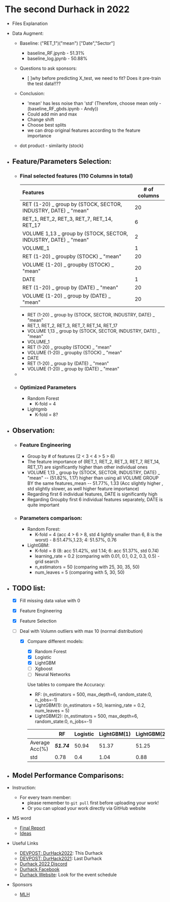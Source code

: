 # The second Durhack in 2022

- Files Explanation
- Data Augment:

  - Baseline: ("RET_1")("mean") ["Date","Sector"]

    - baseline_RF.jpynb - 51.31%
    - baseline_log.jpynb - 50.88%
  - Questions to ask sponsors:

    - [ ]why before predicting X_test, we need to fit? Does it pre-train the test data!!??
  - Conclusion:

    - 'mean' has less noise than 'std' (Therefore, choose mean only - (baseline_RF_gbds.ipynb - Andy))
    - Could add min and max
    - Change shift
    - Choose best splits
    - we can drop original features according to the feature importance
  - dot product - similarity (stock)
- ## Feature/Parameters Selection:


  - ### Final selected features (110 Columns in total)


    | Features                                                        | # of columns |
    | :---------------------------------------------------------------- | -------------- |
    | RET (1-20) _ group by (STOCK, SECTOR, INDUSTRY, DATE) _ "mean"  | 20           |
    | RET_1, RET_2, RET_3, RET_7, RET_14, RET_17                      | 6            |
    | VOLUME 1,13 _ group by (STOCK, SECTOR, INDUSTRY, DATE) _ "mean" | 2            |
    | VOLUME_1                                                        | 1            |
    | RET (1-20) _ groupby (STOCK) _ "mean"                           | 20           |
    | VOLUME (1-20) _ groupby (STOCK) _ "mean"                        | 20           |
    | DATE                                                            | 1            |
    | RET (1-20) _ group by (DATE) _ "mean"                           | 20           |
    | VOLUME (1-20) _ group by (DATE) _ "mean"                        | 20           |
    - RET (1-20) _ group by (STOCK, SECTOR, INDUSTRY, DATE) _ "mean"
    - RET_1, RET_2, RET_3, RET_7, RET_14, RET_17
    - VOLUME 1,13 _ group by (STOCK, SECTOR, INDUSTRY, DATE) _ "mean"
    - VOLUME_1
    - RET (1-20) _ groupby (STOCK) _ "mean"
    - VOLUME (1-20) _ groupby (STOCK) _ "mean"
    - DATE
    - RET (1-20) _ group by (DATE) _ "mean"
    - VOLUME (1-20) _ group by (DATE) _ "mean"
  -
  - ### Optimized Parameters

    - Random Forest
      - K-fold = 4
    - Lightgmb
      - K-fold = 8?
- ## Observation:


  - ### Feature Engineering

    - Group by # of features (2 < 3 < 4 > 5 > 6)
    - The feature importance of (RET_1, RET_2, RET_3, RET_7, RET_14, RET_17) are significantly higher than other individual ones
    - VOLUME 1,13 _ group by (STOCK, SECTOR, INDUSTRY, DATE) _ "mean" -- (51.82%, 1.17) higher than using all VOLUME GROUP BY the same features_mean -- 51.77%, 1.33 (Acc slightly higher , std slightly slower, as well higher feature importance)
    - Regarding first 6 individual features, DATE is significantly high
    - Regarding Groupby first 6 individual features separately, DATE is quite important
  - ### Parameters comparison:

    - Random Forest:
      - K-fold = 4 (acc 4 > 6 > 8, std 4 lightly smaller than 6, 8 is the worst) - 8:51.47%,1.23; 4: 51.57%, 0.76
    - LightGBM:
      - K-fold = 8 (8: acc 51.42%, std 1.14; 6: acc 51.37%, std 0.74)
      - learning_rate = 0.2 (comparing with 0.01, 0.1, 0.2, 0.3, 0.5) - grid search
      - n_estimators = 50 (comparing with 25, 30, 35, 50)
      - num_leaves = 5 (comparing with 5, 30, 50)
- ## TODO list:


  - [X] Fill missing data value with 0
  - [X] Feature Engineering
  - [X] Feature Selection
  - [ ] Deal with Volumn outliers with max 10 (normal distribution)

    - [X] Compare different models:

      - [X] Random Forest
      - [X] Logistic
      - [X] LightGBM
      - [ ] Xgboost
      - [ ] Neural Networks

      Use tables to compare the Accuracy:
      - RF: (n_estimators = 500, max_depth=6, random_state:0, n_jobs=-1)
      - LightGBM(1): (n_estimators = 50, learning_rate = 0.2, num_leaves = 5)
      - LightGBM(2): (n_estimators = 500, max_depth=6, random_state:0, n_jobs=-1)


      |                | RF | Logistic | LightGBM(1)  | LightGBM(2) | xgboost  |
      | ---------------- | ---------------------------------------------------------------- | :--------- | ---------------------------------------------------------------------- | ---------------------------------------------------------------------- | ---------- |
      | Average Acc(%) | ***51.74***                                                      | 50.94    | 51.37                                                                | 51.25                                                                | 51.10    |
      | std            | 0.78                                                           | 0.4      | 1.04                                                                 | 0.88                                                                 | ***0.23*** |
- ## Model Performance Comparisons:
- Instruction:

  - For every team member:
    - please remember to ```git pull``` first before uploading your work!
    - Or you can upload your work directly via GitHub website
- MS word

  - [Final Report](https://durhamuniversity-my.sharepoint.com/:w:/g/personal/gldt31_durham_ac_uk/EZX_mdaJ90tJkijEf698WyEBxNfcG5HGmSEaMVDhSvJoSQ?e=7X5nkX)
  - [Ideas](https://durhamuniversity-my.sharepoint.com/:w:/g/personal/gldt31_durham_ac_uk/Ebx6isRb32dGq3DOFPWKx_0BC4BJwWFr7otds2pextGVxg?e=Id591G)
- Useful Links

  - [DEVPOST: DurHack2022](https://durhack-2022-2.devpost.com/?ref_feature=challenge&ref_medium=discover): This Durhack
  - [DEVPOST: DurHack2021](https://durhack2022.devpost.com/?ref_feature=challenge&ref_medium=discover): Last Durhack
  - [Durhack 2022 Discord](durhack.com/discord)
  - [Durhack Facebook](https://www.facebook.com/DurHackEvent)
  - [Durhack Website](https://durhack.com/): Look for the event schedule
- Sponsors

  - [MLH](https://hack.mlh.io/software)
